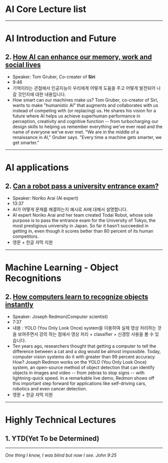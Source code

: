 
# AI Core Lecture list
----------------------------------------------------------
# AI Introduction and Future

## 2. [How AI can enhance our memory, work and social lives](https://www.ted.com/talks/tom_gruber_how_ai_can_enhance_our_memory_work_and_social_lives#t-248994)
- Speaker: Tom Gruber, Co-creater of __Siri__
- 9:46
- 기억이라는 관점에서 인공지능이 우리에게 어떻게 도움을 주고 어떻게 발전되어 나갈 것인지에 대한 내용입니다.  
- How smart can our machines make us? Tom Gruber, co-creator of Siri, wants to make "humanistic AI" that augments and collaborates with us instead of competing with (or replacing) us. He shares his vision for a future where AI helps us achieve superhuman performance in perception, creativity and cognitive function -- from turbocharging our design skills to helping us remember everything we've ever read and the name of everyone we've ever met. "We are in the middle of a renaissance in AI," Gruber says. "Every time a machine gets smarter, we get smarter."


------------------------
# AI applications

## 2.	[Can a robot pass a university entrance exam?](https://www.ted.com/talks/noriko_arai_can_a_robot_pass_a_university_entrance_exam/transcript)
- Speaker: Noriko Arai (AI expert)
- 13:37
- AI가 어떻게 문제를 해결하는지 예시로 AI에 대해서 설명합니다.   
- AI expert Noriko Arai and her team created Todai Robot, whose sole purpose is to pass the entrance exam for the University of Tokyo, the most prestigious university in Japan. So far it hasn’t succeeded in getting in, even though it scores better than 80 percent of its human competitors.
- 영문 + 한글 자막 지원

--------------------------------
# Machine Learning - Object Recognitions

## 2. [How computers learn to recognize objects instantly](https://www.ted.com/talks/joseph_redmon_how_a_computer_learns_to_recognize_objects_instantly)
- Speaker: Joseph Redmon(Computer scientist)
- 7:37
- 내용 : YOLO (You Only Look Once) system을 이용하여 실제 영상 처리하는 것을 보여주면서 강의 하는 점에서 영상 처리 + classifier + 신경망 사용을 볼 수 있습니다.
- Ten years ago, researchers thought that getting a computer to tell the difference between a cat and a dog would be almost impossible. Today, computer vision systems do it with greater than 99 percent accuracy. How? Joseph Redmon works on the YOLO (You Only Look Once) system, an open-source method of object detection that can identify objects in images and video -- from zebras to stop signs -- with lightning-quick speed. In a remarkable live demo, Redmon shows off this important step forward for applications like self-driving cars, robotics and even cancer detection.
- 영문 + 한글 자막 지원

------------------------------------------------------------
# Highly Technical Lectures

## 1. YTD(Yet To be Determined)


  ----------------------------
  _One thing I know, I was blind but now I see. John 9:25_
